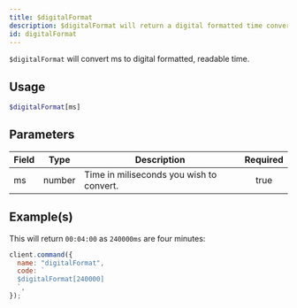 ```yaml
---
title: $digitalFormat
description: $digitalFormat will return a digital formatted time converted from ms.
id: digitalFormat
---
```


`$digitalFormat` will convert ms to digital formatted, readable time.

## Usage

```php
$digitalFormat[ms]
```

## Parameters

| Field | Type   | Description                              | Required |
| ----- | ------ | ---------------------------------------- | :------: |
| ms    | number | Time in miliseconds you wish to convert. |   true   |

## Example(s)

This will return `00:04:00` as `240000ms` are four minutes:

```javascript
client.command({
  name: "digitalFormat",
  code: `
  $digitalFormat[240000]
  `,
});
```
